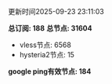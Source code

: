 更新时间2025-09-23 23:11:03

**总订阅: 188**
**总节点: 31604**
- vless节点: 6568
- hysteria2节点: 15

**google ping有效节点: 184**
